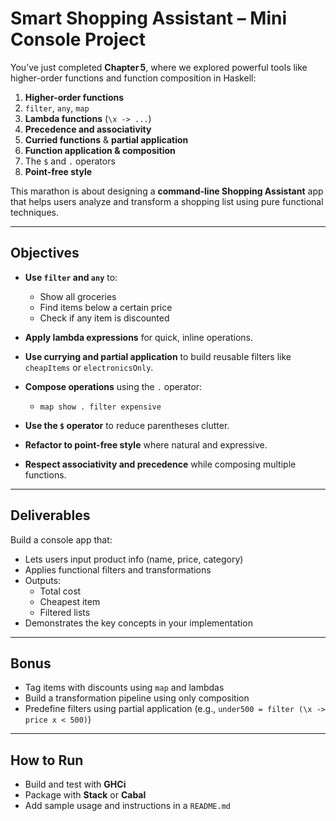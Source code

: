 # Smart Shopping Assistant – Mini Console Project

You’ve just completed **Chapter 5**, where we explored powerful tools like higher-order functions and function composition in Haskell:

1. **Higher-order functions**
2. `filter`, `any`, `map`
3. **Lambda functions** (`\x -> ...`)
4. **Precedence and associativity**
5. **Curried functions** & **partial application**
6. **Function application & composition**
7. The `$` and `.` operators
8. **Point-free style**

This marathon is about designing a **command-line Shopping Assistant** app that helps users analyze and transform a shopping list using pure functional techniques.

---

## Objectives

- **Use `filter` and `any`** to:
  - Show all groceries
  - Find items below a certain price
  - Check if any item is discounted

- **Apply lambda expressions** for quick, inline operations.

- **Use currying and partial application** to build reusable filters like `cheapItems` or `electronicsOnly`.

- **Compose operations** using the `.` operator:
  - `map show . filter expensive`

- **Use the `$` operator** to reduce parentheses clutter.

- **Refactor to point-free style** where natural and expressive.

- **Respect associativity and precedence** while composing multiple functions.

---

## Deliverables

Build a console app that:

- Lets users input product info (name, price, category)
- Applies functional filters and transformations
- Outputs:
  - Total cost
  - Cheapest item
  - Filtered lists
- Demonstrates the key concepts in your implementation

---

## Bonus

- Tag items with discounts using `map` and lambdas
- Build a transformation pipeline using only composition
- Predefine filters using partial application (e.g., `under500 = filter (\x -> price x < 500)`)

---

## How to Run

- Build and test with **GHCi**
- Package with **Stack** or **Cabal**
- Add sample usage and instructions in a `README.md`